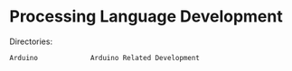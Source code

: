 Processing Language Development
===============================

Directories:

	Arduino				Arduino Related Development

